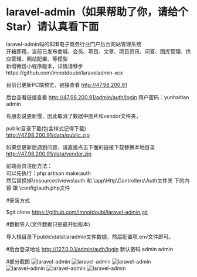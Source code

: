 # laravel-admin（如果帮助了你，请给个Star）请认真看下面
laravel-admin码的B2B电子商务行业门户后台网站管理系统<br>
开箱即用，当前已发布商城、会员、项目、文章、项目资讯、问答、图库管理、供应管理、网站配置、等模型<br>
新增微信小程序版本，详情请移步https://github.com/imnotdoubi/laraveladmin-xcx<br>

目前已更新PC端预览，链接查看 http://47.98.200.91<br>

后台查看链接查看 http://47.98.200.91/admin/auth/login  用户密码：yunhaitian  admin<br>

有朋友说更新慢，因此取消了数据中图片和vendor文件夹，<br>

public目录下载(包含样式记得下载)<br>
http://47.98.200.91/data/public.zip<br>

如果您更新后遇到问题，请直接点击下面的链接下载替换本地目录<br>
http://47.98.200.91/data/vendor.zip<br>

前端会员注册方法：<br>
可以先执行：php artisan make:auth<br>
然后替换掉\resources\views\auth 和  \app\Http\Controllers\Auth文件夹 下的内容  跟 \config\auth.php文件


#安装方式

$git clone https://github.com/imnotdoubi/laravel-admin.git

#数据导入(文件数据只是最开始版本)

导入根目录下public\data\laradmin文件数据，然后配置项.env文件即可。


#后台登录地址
http://127.0.0.1/admin/auth/login  默认密码 admin  admin

#部分截图
![laravel-admin](http://47.98.200.91/vimg/10.jpg)
![laravel-admin](http://47.98.200.91/vimg/11.jpg)
![laravel-admin](http://47.98.200.91/vimg/12.jpg)
![laravel-admin](http://47.98.200.91/vimg/13.jpg)
![laravel-admin](http://47.98.200.91/vimg/14.jpg)
![laravel-admin](http://47.98.200.91/vimg/15.jpg)
